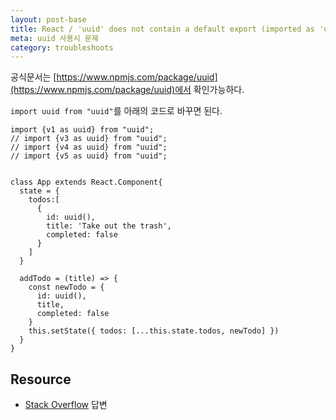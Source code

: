 ```yaml
---
layout: post-base
title: React / 'uuid' does not contain a default export (imported as 'uuid') 
meta: uuid 사용시 문제
category: troubleshoots
---
```

공식문서는 [https://www.npmjs.com/package/uuid](https://www.npmjs.com/package/uuid)에서 확인가능하다.

`import uuid from "uuid"`를 아래의 코드로 바꾸면 된다.

```bush
import {v1 as uuid} from "uuid"; 
// import {v3 as uuid} from "uuid"; 
// import {v4 as uuid} from "uuid"; 
// import {v5 as uuid} from "uuid"; 


class App extends React.Component{
  state = {
    todos:[
      {
        id: uuid(),
        title: 'Take out the trash',
        completed: false
      }
    ]
  }
  
  addTodo = (title) => {
    const newTodo = {
      id: uuid(),
      title,
      completed: false
    }
    this.setState({ todos: [...this.state.todos, newTodo] })
  }
}
```

## Resource

- [Stack Overflow](https://stackoverflow.com/questions/60830848/attempted-import-error-uuid-does-not-contain-a-default-export-imported-as-u) 답변
